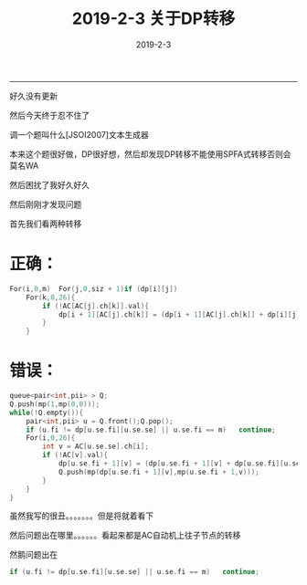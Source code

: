 ﻿---
layout: post
title: 2019-2-3 关于DP转移

date: 2019-2-3
categories: blog
tags: [JSOI,2007]
description: 
---

---------------------


好久没有更新

然后今天终于忍不住了

调一个题叫什么[JSOI2007]文本生成器

本来这个题很好做，DP很好想，然后却发现DP转移不能使用SPFA式转移否则会莫名WA

然后困扰了我好久好久

然后刚刚才发现问题

首先我们看两种转移

# 正确：

```c++
For(i,0,m)	For(j,0,siz + 1)if (dp[i][j])	
	For(k,0,26){
		if (!AC[AC[j].ch[k]].val){
			dp[i + 1][AC[j].ch[k]] = (dp[i + 1][AC[j].ch[k]] + dp[i][j]) % MOD;
		}
	}
```
# 错误：
```c++
queue<pair<int,pii> > Q;
Q.push(mp(1,mp(0,0)));
while(!Q.empty()){
	pair<int,pii> u = Q.front();Q.pop();
	if (u.fi != dp[u.se.fi][u.se.se] || u.se.fi == m)	continue;
	For(i,0,26){
		int v = AC[u.se.se].ch[i];
		if (!AC[v].val){
			dp[u.se.fi + 1][v] = (dp[u.se.fi + 1][v] + dp[u.se.fi][u.se.se]) % MOD;
			Q.push(mp(dp[u.se.fi + 1][v],mp(u.se.fi + 1,v)));
		}
	}
}
```

虽然我写的很丑。。。。。。。但是将就着看下

然后问题出在哪里。。。。。。看起来都是AC自动机上往子节点的转移

然鹅问题出在

```c++
if (u.fi != dp[u.se.fi][u.se.se] || u.se.fi == m)	continue;
```